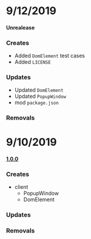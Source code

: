 # 9/12/2019

#### Unrealease

### Creates
- Added `DomElement` test cases
- Added `LICENSE`
### Updates
- Updated `DomElement`
- Updated `PopupWindow`
- mod `package.json`
### Removals

# 9/10/2019

#### [1.0.0](https://github.com/1846689910/cicero/commit/09d6a57adda33ca1c454c6425c6825156c687eb2)

### Creates

- client
  - PopupWindow
  - DomElement

### Updates

### Removals

